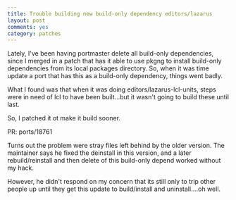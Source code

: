 ```yaml
---
title: Trouble building new build-only dependency editors/lazarus
layout: post
comments: yes
category: patches
---
```


Lately, I've been having portmaster delete all build-only dependencies, since
I merged in a patch that has it able to use pkgng to install build-only
dependencies from its local packages directory.  So, when it was time update
a port that has this as a build-only dependency, things went badly.

What I found was that when it was doing editors/lazarus-lcl-units, steps were
in need of lcl to have been built...but it wasn't going to build these until
last.

So, I patched it ot make it build sooner.

PR: ports/18761

Turns out the problem were stray files left behind by the older version.  The
maintainer says he fixed the deinstall in this version, and a later rebuild/reinstall and then delete of this build-only depend worked without my hack.

However, he didn't respond on my concern that its still only to trip other
people up until they get this update to build/install and uninstall....oh well.

